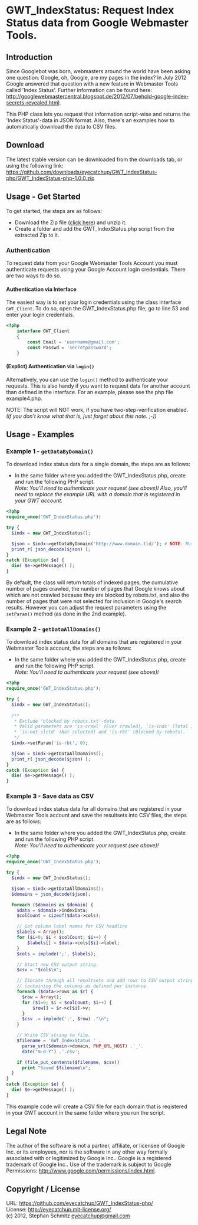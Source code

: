 # GWT_IndexStatus: Request Index Status data from Google Webmaster Tools.

## Introduction

Since Googlebot was born, webmasters around the world have been asking one question: Google, oh, Google, are my pages in the index? In July 2012 Google answered that question with a new feature in Webmaster Tools called 'Index Status'. Further information can be found here: http://googlewebmastercentral.blogspot.de/2012/07/behold-google-index-secrets-revealed.html.

This PHP class lets you request that information script-wise and returns the 'Index Status'-data in JSON format. Also, there's an examples how to automatically download the data to CSV files.

## Download

The latest stable version can be downloaded from the downloads tab, or using the following link:  
https://github.com/downloads/eyecatchup/GWT_IndexStatus-php/GWT_IndexStatus-php-1.0.0.zip

## Usage - Get Started

To get started, the steps are as follows:

 - Download the Zip file (<a href="https://github.com/downloads/eyecatchup/GWT_IndexStatus-php/GWT_IndexStatus-php-1.0.0.zip">click here</a>) and unzip it.
 - Create a folder and add the GWT_IndexStatus.php script from the extracted Zip to it.

### Authentication

To request data from your Google Webmaster Tools Account you must authenticate requests using your Google Account login credentials. There are two ways to do so.

#### Authentication via Interface

The easiest way is to set your login credentials using the class interface `GWT_Client`. To do so, open the GWT_IndexStatus.php file, go to line 53 and enter your login credentials.

```php
<?php
	interface GWT_Client
	{
		const Email = 'username@gmail.com';
		const Passwd = 'secretpassword';
	}
```

#### (Explict) Authentication via `login()`

Alternatively, you can use the `login()` method to authenticate your requests. This is also handy if you want to request data for another account than defined in the interface. For an example, please see the php file example4.php.

NOTE: The script will NOT work, if you have two-step-verification enabled. _(If you don't know what that is, just forget about this note. ;-))_

## Usage - Examples

### Example 1 - `getDataByDomain()`

To download index status data for a single domain, the steps are as follows:

 - In the same folder where you added the GWT\_IndexStatus.php, create and run the following PHP script.<br>_Note: You'll need to authenticate your request (see above)! Also, you'll need to replace the example URL with a domain that is registered in your GWT account._

```php
<?php
require_once('GWT_IndexStatus.php');

try {
  $indx = new GWT_IndexStatus();

  $json = $indx->getDataByDomain('http://www.domain.tld/'); # NOTE: Must have a trailing slash!
  print_r( json_decode($json) );
}
catch (Exception $e) {
  die( $e->getMessage() );
}
```

By default, the class will return totals of indexed pages, the cumulative number of pages crawled, the number of pages that Google knows about which are not crawled because they are blocked by robots.txt, and also the number of pages that were not selected for inclusion in Google's search results. However you can adjust the request parameters using the `setParam()` method (as done in the 2nd example).

### Example 2 - `getDataAllDomains()`

To download index status data for all domains that are registered in your Webmaster Tools account, the steps are as follows:

 - In the same folder where you added the GWT\_IndexStatus.php, create and run the following PHP script.<br>_Note: You'll need to authenticate your request (see above)!_

```php
<?php
require_once('GWT_IndexStatus.php');

try {
  $indx = new GWT_IndexStatus();
  
  /**
   * Exclude 'blocked by robots.txt'-data.
   * Valid parameters are 'is-crawl' (Ever crawled), 'is-indx' (Total indexed), 
   * 'is-not-slctd' (Not selected) and 'is-rbt' (Blocked by robots).
   */
  $indx->setParam('is-rbt', 0); 

  $json = $indx->getDataAllDomains();
  print_r( json_decode($json) );
}
catch (Exception $e) {
  die( $e->getMessage() );
}
```

### Example 3 - Save data as CSV

To download index status data for all domains that are registered in your Webmaster Tools account and save the resultsets into CSV files, the steps are as follows:

 - In the same folder where you added the GWT\_IndexStatus.php, create and run the following PHP script.<br>_Note: You'll need to authenticate your request (see above)!_

```php
<?php
require_once('GWT_IndexStatus.php');

try {
  $indx = new GWT_IndexStatus();

  $json = $indx->getDataAllDomains();
  $domains = json_decode($json);

  foreach ($domains as $domain) {
    $data = $domain->indexData;
    $colCount = sizeof($data->cols);

    // Get column label names for CSV headline
    $labels = Array();
    for ($i=0; $i < $colCount; $i++) {
        $labels[] = $data->cols[$i]->label;
    }
    $cols = implode(';', $labels);

    // Start new CSV output string.
    $csv = "$cols\n";

    // Iterate through all resultsets and add rows to CSV output string
    // containing the columns as defined per instance.
    foreach ($data->rows as $r) {
      $row = Array();
      for ($i=0; $i < $colCount; $i++) {
          $row[] = $r->c[$i]->v;
      }
      $csv .= implode(';', $row) ."\n";
    }

    // Write CSV string to file.
    $filename = 'GWT_IndexStatus_' .
      parse_url($domain->domain, PHP_URL_HOST) .'_'.
      date("m-d-Y") .'.csv';

    if (file_put_contents($filename, $csv))
      print "Saved $filename\n";
  }
}
catch (Exception $e) {
  die( $e->getMessage() );
}
```

This example code will create a CSV file for each domain that is reqistered in your GWT account in the same folder where you run the script.

## Legal Note

The author of the software is not a partner, affiliate, or licensee of Google Inc. or its employees, nor is the software in any other way formally associated with or legitimized by Google Inc.. Google is a registered trademark of Google Inc.. Use of the trademark is subject to Google Permissions: http://www.google.com/permissions/index.html.

## Copyright / License

URL: https://github.com/eyecatchup/GWT_IndexStatus-php/      
License: http://eyecatchup.mit-license.org/     
(c) 2012, Stephan Schmitz <eyecatchup@gmail.com>  